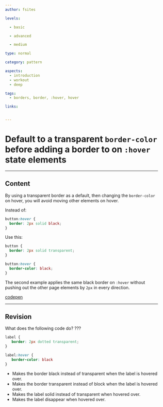 ```yaml
---
author: fsites

levels:

  - basic

  - advanced

  - medium

type: normal

category: pattern

aspects:
  - introduction
  - workout
  - deep

tags:
  - borders, border, :hover, hover

links:


---
```


# Default to a transparent `border-color` before adding a border to on `:hover` state elements

---
## Content

By using a transparent border as a default, then changing the `border-color` on hover, you will avoid moving other elements on hover.

Instead of:

```css
button:hover {
  border: 2px solid black;
}
```

Use this:
```css
button {
  border: 2px solid transparent;
}

button:hover {
  border-color: black;
}
```
The second example applies the same black border on `:hover` without pushing out the other page elements by `2px` in every direction.

[codepen](http://codepen.io/anon/pen/waEMWw)

---
## Revision

What does the following code do? ???
```css
label {
   border: 2px dotted transparent;
}

label:hover {
   border-color: black
}
```

* Makes the border black instead of transparent when the label is hovered over.
* Makes the border transparent instead of block when the label is hovered over.
* Makes the label solid instead of transparent when hovered over.
* Makes the label disappear when hovered over.
